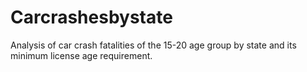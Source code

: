# Carcrashesbystate
Analysis of car crash fatalities of the 15-20 age group by state and its minimum license age requirement. 
